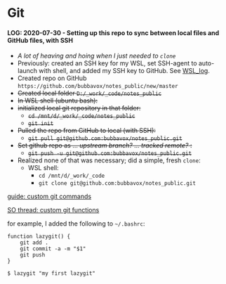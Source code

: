 # Git


#### LOG: 2020-07-30 - Setting up this repo to sync between local files and GitHub files, with SSH
  - _A lot of heaving and hoing when I just needed to `clone`_
  - Previously: created an SSH key for my WSL, set SSH-agent to auto-launch with shell, and added my SSH key to GitHub.  See [WSL_log](https://github.com/bubbavox/notes_public/blob/master/WSL_log.md#ssh-setup).
  - Created repo on GitHub `https://github.com/bubbavox/notes_public/new/master`
  - ~~Created local folder `D:/_work/_code/notes_public`~~
  - ~~In WSL shell (ubuntu bash):~~
  - ~~initialized local git repository in that folder:~~
    - ~~`cd /mnt/d/_work/_code/notes_public`~~
    - ~~`git init`~~
  - ~~Pulled the repo from GitHub to local (with SSH):~~
    - ~~`git pull git@github.com:bubbavox/notes_public.git`~~
  - ~~Set github repo as ... _upstream branch?_ ... _tracked remote?_ :~~
    - ~~`git push -u git@github.com:bubbavox/notes_public.git`~~
  - Realized none of that was necessary; did a simple, fresh `clone`:
    - WSL shell:
      - `cd /mnt/d/_work/_code`
      - `git clone git@github.com:bubbavox/notes_public.git`

[guide: custom git commands](http://thediscoblog.com/blog/2014/03/29/custom-git-commands-in-3-steps/)

[SO thread: custom git functions](https://stackoverflow.com/questions/19595067/git-add-commit-and-push-commands-in-one)

for example, I added the following to `~/.bashrc`:
```
function lazygit() {
    git add .
    git commit -a -m "$1"
    git push
}
```
`$ lazygit "my first lazygit"`